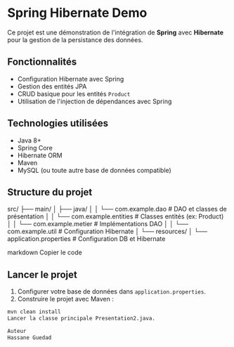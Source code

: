 # Spring Hibernate Demo

Ce projet est une démonstration de l'intégration de **Spring** avec **Hibernate** pour la gestion de la persistance des données.

## Fonctionnalités

- Configuration Hibernate avec Spring
- Gestion des entités JPA
- CRUD basique pour les entités `Product`
- Utilisation de l'injection de dépendances avec Spring

## Technologies utilisées

- Java 8+
- Spring Core
- Hibernate ORM
- Maven
- MySQL (ou toute autre base de données compatible)

## Structure du projet

src/
├── main/
│ ├── java/
│ │ └── com.example.dao # DAO et classes de présentation
│ │ └── com.example.entities # Classes entités (ex: Product)
│ │ └── com.example.metier # Implémentations DAO
│ │ └── com.example.util # Configuration Hibernate
│ └── resources/
│ └── application.properties # Configuration DB et Hibernate

markdown
Copier le code

## Lancer le projet

1. Configurer votre base de données dans `application.properties`.
2. Construire le projet avec Maven :
```bash
mvn clean install
Lancer la classe principale Presentation2.java.

Auteur
Hassane Guedad

